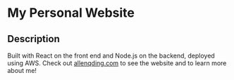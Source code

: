 # My Personal Website

## Description

Built with React on the front end and Node.js on the backend, deployed using AWS. Check out [allenqding.com](www.allenqding.com) to see the website and to learn more about me!
